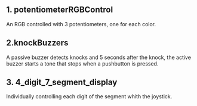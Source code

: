 ## 1. potentiometerRGBControl ##
An RGB controlled with 3 potentiometers, one for each color.

## 2.knockBuzzers ##
A passive buzzer detects knocks and 5 seconds after the knock, the active buzzer starts a tone that stops when a pushbutton is pressed.

## 3. 4_digit_7_segment_display ##
Individually controlling each digit of the segment whith the joystick.
